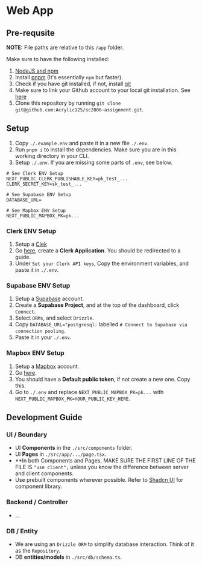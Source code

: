 # Web App

## Pre-requsite
**NOTE:** File paths are relative to this `/app` folder.

Make sure to have the following installed:
1. [NodeJS and npm](https://docs.npmjs.com/downloading-and-installing-node-js-and-npm)
1. Install [pnpm](https://pnpm.io/installation) (It's essentially `npm` but faster).
1. Check if you have git installed, if not, install [git](https://git-scm.com/downloads) 
1. Make sure to link your Github account to your local git installation. See [here](https://docs.github.com/en/authentication/connecting-to-github-with-ssh/generating-a-new-ssh-key-and-adding-it-to-the-ssh-agent)
1. Clone this repository by running `git clone git@github.com:Acrylic125/sc2006-assignment.git`.

## Setup
1. Copy `./.example.env` and paste it in a new file `./.env`.
1. Run `pnpm i` to install the dependencies. Make sure you are in this working directory in your CLI.
1. Setup `./.env`. If you are missing some parts of `.env`, see below.
```shell
# See Clerk ENV Setup
NEXT_PUBLIC_CLERK_PUBLISHABLE_KEY=pk_test_...
CLERK_SECRET_KEY=sk_test_...

# See Supabase ENV Setup
DATABASE_URL=

# See Mapbox ENV Setup
NEXT_PUBLIC_MAPBOX_PK=pk...
```

### Clerk ENV Setup
1. Setup a [Clek](https://clerk.com/)
1. Go [here](https://dashboard.clerk.com/apps), create a **Clerk Application**. You should be redirected to a guide. 
1. Under `Set your Clerk API keys`, Copy the environment variables, and paste it in `./.env`.

### Supabase ENV Setup
1. Setup a [Supabase](https://supabase.com/) account.
1. Create a **Supabase Project**, and at the top of the dashboard, click `Connect`. 
1. Select `ORMs`, and select `Drizzle`.
1. Copy `DATABASE_URL="postgresql:` labelled `# Connect to Supabase via connection pooling`. 
1. Paste it in your `./.env`.

### Mapbox ENV Setup
1. Setup a [Mapbox](https://www.mapbox.com/) account. 
1. Go [here](https://console.mapbox.com/account/access-tokens/).
1. You should have a **Default public token**, if not create a new one. Copy this. 
1. Go to `./.env` and replace `NEXT_PUBLIC_MAPBOX_PK=pk...` with `NEXT_PUBLIC_MAPBOX_PK=YOUR_PUBLIC_KEY_HERE`.

## Development Guide

### UI / Boundary
- UI **Components** in the `./src/components` folder.
- UI **Pages** in `./src/app/.../page.tsx`.
- **In both Components and Pages, MAKE SURE THE FIRST LINE OF THE FILE IS `"use client";` unless you know the difference between server and client components.
- Use prebuilt components wherever possible. Refer to [Shadcn UI](https://ui.shadcn.com/docs/components) for component library.

### Backend / Controller
- ...

### DB / Entity
- We are using an `Drizzle ORM` to simplify database interaction. Think of it as the `Repository`.
- DB **entities/models** in `./src/db/schema.ts`.
